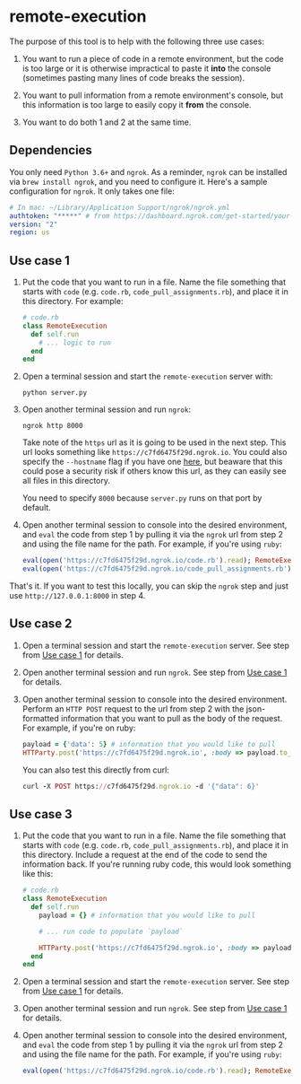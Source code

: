 # remote-execution

The purpose of this tool is to help with the following three use cases:

1. You want to run a piece of code in a remote environment, but the code is too large or it is otherwise impractical to paste it **into** the console (sometimes pasting many lines of code breaks the session).

2. You want to pull information from a remote environment's console, but this information is too large to easily copy it **from** the console.

3. You want to do both 1 and 2 at the same time.

## Dependencies

You only need `Python 3.6+` and `ngrok`. As a reminder, `ngrok` can be installed via `brew install ngrok`, and you need to configure it. Here's a sample configuration for `ngrok`. It only takes one file:

```yaml
# In mac: ~/Library/Application Support/ngrok/ngrok.yml
authtoken: "*****" # from https://dashboard.ngrok.com/get-started/your-authtoken
version: "2"
region: us
```

## Use case 1

1. Put the code that you want to run in a file. Name the file something that starts with `code` (e.g. `code.rb`, `code_pull_assignments.rb`), and place it in this directory. For example:

    ```ruby
    # code.rb
    class RemoteExecution
      def self.run
        # ... logic to run
      end
    end
    ```

1. Open a terminal session and start the `remote-execution` server with:

    ```shell
    python server.py
    ```

1. Open another terminal session and run `ngrok`:

    ```shell
    ngrok http 8000
    ```

    Take note of the `https` url as it is going to be used in the next step. This url looks something like `https://c7fd6475f29d.ngrok.io`. You could also specify the `--hostname` flag if you have one [here](https://dashboard.ngrok.com/cloud-edge/domains), but beaware that this could pose a security risk if others know this url, as they can easily see all files in this directory.

    You need to specify `8000` because `server.py` runs on that port by default.

1. Open another terminal session to console into the desired environment, and `eval` the code from step 1 by pulling it via the `ngrok` url from step 2 and using the file name for the path. For example, if you're using `ruby`:

    ```ruby
    eval(open('https://c7fd6475f29d.ngrok.io/code.rb').read); RemoteExecution.run
    eval(open('https://c7fd6475f29d.ngrok.io/code_pull_assignments.rb').read); RemoteExecution.run
    ```

That's it. If you want to test this locally, you can skip the `ngrok` step and just use `http://127.0.0.1:8000` in step 4.

## Use case 2

1. Open a terminal session and start the `remote-execution` server. See step from [Use case 1](#use-case-1) for details.

1. Open another terminal session and run `ngrok`. See step from [Use case 1](#use-case-1) for details.

1. Open another terminal session to console into the desired environment. Perform an `HTTP POST` request to the url from step 2 with the json-formatted information that you want to pull as the body of the request. For example, if you're on ruby:

    ```ruby
    payload = {'data': 5} # information that you would like to pull
    HTTParty.post('https://c7fd6475f29d.ngrok.io', :body => payload.to_json)
    ```

    You can also test this directly from curl:

    ```ruby
    curl -X POST https://c7fd6475f29d.ngrok.io -d '{"data": 6}'
    ```

## Use case 3

1. Put the code that you want to run in a file. Name the file something that starts with `code` (e.g. `code.rb`, `code_pull_assignments.rb`), and place it in this directory. Include a request at the end of the code to send the information back. If you're running ruby code, this would look something like this:

    ```ruby
    # code.rb
    class RemoteExecution
      def self.run
        payload = {} # information that you would like to pull

        # ... run code to populate `payload`

        HTTParty.post('https://c7fd6475f29d.ngrok.io', :body => payload.to_json)
      end
    end
    ```

1. Open a terminal session and start the `remote-execution` server. See step from [Use case 1](#use-case-1) for details.

1. Open another terminal session and run `ngrok`. See step from [Use case 1](#use-case-1) for details.

1. Open another terminal session to console into the desired environment, and `eval` the code from step 1 by pulling it via the `ngrok` url from step 2 and using the file name for the path. For example, if you're using `ruby`:

    ```ruby
    eval(open('https://c7fd6475f29d.ngrok.io/code.rb').read); RemoteExecution.run
    ```
